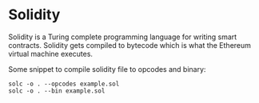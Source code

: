 # Solidity
Solidity is a Turing complete programming language for writing smart contracts. Solidity gets compiled to bytecode which is what the Ethereum virtual machine executes.

Some snippet to compile solidity file to opcodes and binary:
```
solc -o . --opcodes example.sol
solc -o . --bin example.sol
```
